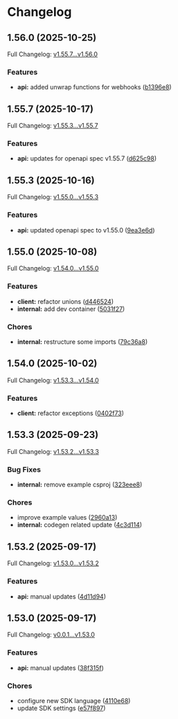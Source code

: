 # Changelog

## 1.56.0 (2025-10-25)

Full Changelog: [v1.55.7...v1.56.0](https://github.com/dodopayments/dodopayments-csharp/compare/v1.55.7...v1.56.0)

### Features

* **api:** added unwrap functions for webhooks ([b1396e8](https://github.com/dodopayments/dodopayments-csharp/commit/b1396e8a57f690da8e69408938f4fee1b54396bc))

## 1.55.7 (2025-10-17)

Full Changelog: [v1.55.3...v1.55.7](https://github.com/dodopayments/dodopayments-csharp/compare/v1.55.3...v1.55.7)

### Features

* **api:** updates for openapi spec v1.55.7 ([d625c98](https://github.com/dodopayments/dodopayments-csharp/commit/d625c98a75a396396f468114c7ab96d769dfe7f3))

## 1.55.3 (2025-10-16)

Full Changelog: [v1.55.0...v1.55.3](https://github.com/dodopayments/dodopayments-csharp/compare/v1.55.0...v1.55.3)

### Features

* **api:** updated openapi spec to v1.55.0 ([9ea3e6d](https://github.com/dodopayments/dodopayments-csharp/commit/9ea3e6d650931f45bb09c04cf60f8c45c418c072))

## 1.55.0 (2025-10-08)

Full Changelog: [v1.54.0...v1.55.0](https://github.com/dodopayments/dodopayments-csharp/compare/v1.54.0...v1.55.0)

### Features

* **client:** refactor unions ([d446524](https://github.com/dodopayments/dodopayments-csharp/commit/d44652418967544a0ac12b04d46ca7f805ad6ee6))
* **internal:** add dev container ([5031f27](https://github.com/dodopayments/dodopayments-csharp/commit/5031f2786d3bbe930b66c903526e41e2e8fbc495))


### Chores

* **internal:** restructure some imports ([79c36a8](https://github.com/dodopayments/dodopayments-csharp/commit/79c36a80f5e403d22d0483847c471b147f8168f7))

## 1.54.0 (2025-10-02)

Full Changelog: [v1.53.3...v1.54.0](https://github.com/dodopayments/dodopayments-csharp/compare/v1.53.3...v1.54.0)

### Features

* **client:** refactor exceptions ([0402f73](https://github.com/dodopayments/dodopayments-csharp/commit/0402f73af868dda1fd24581a591bf1feb1e6ce38))

## 1.53.3 (2025-09-23)

Full Changelog: [v1.53.2...v1.53.3](https://github.com/dodopayments/dodopayments-csharp/compare/v1.53.2...v1.53.3)

### Bug Fixes

* **internal:** remove example csproj ([323eee8](https://github.com/dodopayments/dodopayments-csharp/commit/323eee83d197cf7d11b07fdf6a4977137324973d))


### Chores

* improve example values ([2960a13](https://github.com/dodopayments/dodopayments-csharp/commit/2960a13633b8fba259e461af2290ad9c6f10de3f))
* **internal:** codegen related update ([4c3d114](https://github.com/dodopayments/dodopayments-csharp/commit/4c3d114dc67088c5fff7c4409a1692eb6c47b7c1))

## 1.53.2 (2025-09-17)

Full Changelog: [v1.53.0...v1.53.2](https://github.com/dodopayments/dodopayments-csharp/compare/v1.53.0...v1.53.2)

### Features

* **api:** manual updates ([4d11d94](https://github.com/dodopayments/dodopayments-csharp/commit/4d11d9447487ac03e5bff0eea2cba33ddcdb7588))

## 1.53.0 (2025-09-17)

Full Changelog: [v0.0.1...v1.53.0](https://github.com/dodopayments/dodopayments-csharp/compare/v0.0.1...v1.53.0)

### Features

* **api:** manual updates ([38f315f](https://github.com/dodopayments/dodopayments-csharp/commit/38f315f7b6881d924ab87eaf12a00b684e1fcefb))


### Chores

* configure new SDK language ([4110e68](https://github.com/dodopayments/dodopayments-csharp/commit/4110e685e84001c605d09717a6d8d487cc55f32a))
* update SDK settings ([e57f897](https://github.com/dodopayments/dodopayments-csharp/commit/e57f8972652efd9667970124aee3a66929b870b5))
